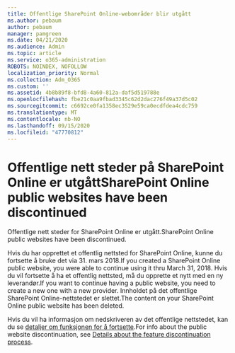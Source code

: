 ```yaml
---
title: Offentlige SharePoint Online-webområder blir utgått
ms.author: pebaum
author: pebaum
manager: pamgreen
ms.date: 04/21/2020
ms.audience: Admin
ms.topic: article
ms.service: o365-administration
ROBOTS: NOINDEX, NOFOLLOW
localization_priority: Normal
ms.collection: Adm_O365
ms.custom: ''
ms.assetid: 4b8b89f8-bfd8-4a60-812a-daf5d519788e
ms.openlocfilehash: fbe21c0aa9fbad3345c62d2dac276f49a37d5c02
ms.sourcegitcommit: c6692ce0fa1358ec3529e59ca0ecdfdea4cdc759
ms.translationtype: MT
ms.contentlocale: nb-NO
ms.lasthandoff: 09/15/2020
ms.locfileid: "47770812"
---
```

# <a name="sharepoint-online-public-websites-have-been-discontinued"></a><span data-ttu-id="a2787-102">Offentlige nett steder på SharePoint Online er utgått</span><span class="sxs-lookup"><span data-stu-id="a2787-102">SharePoint Online public websites have been discontinued</span></span>

<span data-ttu-id="a2787-103">Offentlige nett steder for SharePoint Online er utgått.</span><span class="sxs-lookup"><span data-stu-id="a2787-103">SharePoint Online public websites have been discontinued.</span></span>

<span data-ttu-id="a2787-104">Hvis du har opprettet et offentlig nettsted for SharePoint Online, kunne du fortsette å bruke det via 31. mars 2018.</span><span class="sxs-lookup"><span data-stu-id="a2787-104">If you created a SharePoint Online public website, you were able to continue using it thru March 31, 2018.</span></span> <span data-ttu-id="a2787-105">Hvis du vil fortsette å ha et offentlig nettsted, må du opprette et nytt med en ny leverandør.</span><span class="sxs-lookup"><span data-stu-id="a2787-105">If you want to continue having a public website, you need to create a new one with a new provider.</span></span> <span data-ttu-id="a2787-106">Innholdet på det offentlige SharePoint Online-nettstedet er slettet.</span><span class="sxs-lookup"><span data-stu-id="a2787-106">The content on your SharePoint Online public website has been deleted.</span></span>

<span data-ttu-id="a2787-107">Hvis du vil ha informasjon om nedskriveren av det offentlige nettstedet, kan du se [detaljer om funksjonen for å fortsette](https://go.microsoft.com/fwlink/?linkid=866980).</span><span class="sxs-lookup"><span data-stu-id="a2787-107">For info about the public website discontinuation, see [Details about the feature discontinuation process](https://go.microsoft.com/fwlink/?linkid=866980).</span></span>
